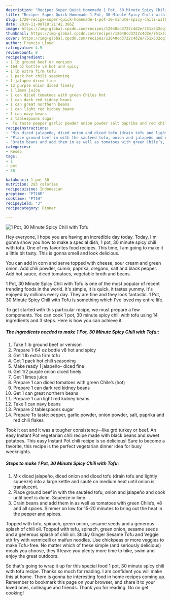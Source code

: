```yaml
---
description: "Recipe: Super Quick Homemade 1 Pot, 30 Minute Spicy Chili with Tofu"
title: "Recipe: Super Quick Homemade 1 Pot, 30 Minute Spicy Chili with Tofu"
slug: 1729-recipe-super-quick-homemade-1-pot-30-minute-spicy-chili-with-tofu
date: 2019-11-08T18:21:42.386Z
image: https://img-global.cpcdn.com/recipes/12040cd3722c4d2e/751x532cq70/1-pot-30-minute-spicy-chili-with-tofu-recipe-main-photo.jpg
thumbnail: https://img-global.cpcdn.com/recipes/12040cd3722c4d2e/751x532cq70/1-pot-30-minute-spicy-chili-with-tofu-recipe-main-photo.jpg
cover: https://img-global.cpcdn.com/recipes/12040cd3722c4d2e/751x532cq70/1-pot-30-minute-spicy-chili-with-tofu-recipe-main-photo.jpg
author: Francis Lloyd
ratingvalue: 4.5
reviewcount: 8
recipeingredient:
- 1 lb ground beef or venison
- 164 oz bottle v8 hot and spicy
- 1 lb extra firm tofu
- 1 pack hot chili seasoning
- 1 jalapeo diced fine
- 12 purple onion diced finely
- 1 limes juice
- 1 can diced tomatoes with green Chiles hot
- 1 can dark red kidney beans
- 1 can great northern beans
- 1 can light red kidney beans
- 1 can navy beans
- 2 tablespoons sugar
-  To taste pepper garlic powder onion powder salt paprika and red chili flakes
recipeinstructions:
- "Mix diced jalapeño, diced onion and diced tofu (drain tofu and lightly squeeze) into a large kettle and sauté on medium heat until onion is translucent."
- "Place ground beef in with the sautéed tofu, onion and jalapeño and cook until beef is done. Squeeze in lime."
- "Drain beans and add them in as well as tomatoes with green Chile’s, v8 and all spices. Simmer on low for 15-20 minutes to bring out the heat in the pepper and spices."
categories:
- Resep
tags:
- 1
- pot
- 30

katakunci: 1 pot 30
nutrition: 293 calories
recipecuisine: Indonesian
preptime: "PT10M"
cooktime: "PT1H"
recipeyield: "3"
recipecategory: Dinner

---
```



![1 Pot, 30 Minute Spicy Chili with Tofu](https://img-global.cpcdn.com/recipes/12040cd3722c4d2e/751x532cq70/1-pot-30-minute-spicy-chili-with-tofu-recipe-main-photo.jpg)

Hey everyone, I hope you are having an incredible day today. Today, I'm gonna show you how to make a special dish, 1 pot, 30 minute spicy chili with tofu. One of my favorites food recipes. This time, I am going to make it a little bit tasty. This is gonna smell and look delicious.

You can add in corn and serve topped with cheese, sour cream and green onion. Add chili powder, cumin, paprika, oregano, salt and black pepper. Add hot sauce, diced tomatoes, vegetable broth and beans.

1 Pot, 30 Minute Spicy Chili with Tofu is one of the most popular of recent trending foods in the world. It's simple, it is quick, it tastes yummy. It's enjoyed by millions every day. They are fine and they look fantastic. 1 Pot, 30 Minute Spicy Chili with Tofu is something which I've loved my entire life.


To get started with this particular recipe, we must prepare a few components. You can cook 1 pot, 30 minute spicy chili with tofu using 14 ingredients and 3 steps. Here is how you can achieve it.

##### The ingredients needed to make 1 Pot, 30 Minute Spicy Chili with Tofu::

1. Take 1 lb ground beef or venison
1. Prepare 1-64 oz bottle v8 hot and spicy
1. Get 1 lb extra firm tofu
1. Get 1 pack hot chili seasoning
1. Make ready 1 jalapeño- diced fine
1. Get 1/2 purple onion diced finely
1. Get 1 limes juice
1. Prepare 1 can diced tomatoes with green Chile’s (hot)
1. Prepare 1 can dark red kidney beans
1. Get 1 can great northern beans
1. Prepare 1 can light red kidney beans
1. Take 1 can navy beans
1. Prepare 2 tablespoons sugar
1. Prepare  To taste: pepper, garlic powder, onion powder, salt, paprika and red chili flakes


Took it out and it was a tougher consistency--like grd turkey or beef. An easy Instant Pot vegetarian chili recipe made with black beans and sweet potatoes. This easy Instant Pot chili recipe is so delicious! Sure to become a favorite, this recipe is the perfect vegetarian dinner idea for busy weeknights. 

##### Steps to make 1 Pot, 30 Minute Spicy Chili with Tofu:

1. Mix diced jalapeño, diced onion and diced tofu (drain tofu and lightly squeeze) into a large kettle and sauté on medium heat until onion is translucent.
1. Place ground beef in with the sautéed tofu, onion and jalapeño and cook until beef is done. Squeeze in lime.
1. Drain beans and add them in as well as tomatoes with green Chile’s, v8 and all spices. Simmer on low for 15-20 minutes to bring out the heat in the pepper and spices.


Topped with tofu, spinach, green onion, sesame seeds and a generous splash of chili oil. Topped with tofu, spinach, green onion, sesame seeds and a generous splash of chili oil. Sticky Ginger Sesame Tofu and Veggie stir fry with vermicelli or maifun noodles. Use chickpeas or more veggies to make Tofu-free. No matter which of these simple (and seriously delicious) meals you choose, they&#39;ll leave you plenty more time to hike, swim and enjoy the great outdoors. 

So that's going to wrap it up for this special food 1 pot, 30 minute spicy chili with tofu recipe. Thanks so much for reading. I am confident you will make this at home. There is gonna be interesting food in home recipes coming up. Remember to bookmark this page on your browser, and share it to your loved ones, colleague and friends. Thank you for reading. Go on get cooking!
